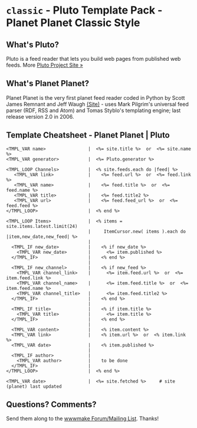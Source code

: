 # `classic` -  Pluto Template Pack - Planet Planet Classic Style

## What's Pluto?

Pluto is a feed reader that lets you build web pages from published
web feeds. More [Pluto Project Site »](http://feedreader.github.io)

## What's Planet Planet?

Planet Planet is the very first planet feed reader coded in Python
by Scott James Remnant and Jeff Waugh [(Site)](http://www.planetplanet.org) - uses
Mark Pilgrim's universal feed parser (RDF, RSS and Atom)
and Tomas Styblo's templating engine; last release version 2.0 in 2006.


## Template Cheatsheet - Planet Planet | Pluto

    <TMPL_VAR name>                |  <%= site.title %>  or  <%= site.name %>
    <TMPL_VAR generator>           |  <%= Pluto.generator %>
    
    <TMPL_LOOP Channels>           |  <% site.feeds.each do |feed| %>
       <TMPL_VAR link>             |    <%= feed.url %>  or  <%= feed.link %>
       <TMPL_VAR name>             |    <%= feed.title %>  or  <%= feed.name %>
       <TMPL_VAR title>            |    <%= feed.title2 %>
       <TMPL_VAR url>              |    <%= feed.feed_url %>  or  <%= feed.feed %>
    </TMPL_LOOP>                   |  <% end %>
    
    <TMPL_LOOP Items>              |  <% items = site.items.latest.limit(24)
                                   |     ItemCursor.new( items ).each do |item,new_date,new_feed| %>
                                   |
      <TMPL_IF new_date>           |    <% if new_date %>
        <TMPL_VAR new_date>        |      <%= item.published %>
      </TMPL_IF>                   |    <% end %>
                                   |
      <TMPL_IF new_channel>        |    <% if new_feed %>
        <TMPL_VAR channel_link>    |      <%= item.feed.url %>  or  <%= item.feed.link %>
        <TMPL_VAR channel_name>    |      <%= item.feed.title %>  or  <%= item.feed.name %>
        <TMPL_VAR channel_title>   |      <%= item.feed.title2 %>
      </TMPL_IF>                   |    <% end %>
                                   |
      <TMPL_IF title>              |    <% if item.title %>
        <TMPL_VAR title>           |      <%= item.title %>
      </TMPL_IF>                   |    <% end %>
                                   |
      <TMPL_VAR content>           |    <% item.content %>
      <TMPL_VAR link>              |    <% item.url %>  or  <% item.link %>
      <TMPL_VAR date>              |    <% item.published %>
                                   |
      <TMPL_IF author>             |
        <TMPL_VAR author>          |    to be done
      </TMPL_IF>                   |
    </TMPL_LOOP>                   |  <% end %>
    
    <TMPL_VAR date>                |  <%= site.fetched %>     # site (planet) last updated



## Questions? Comments?

Send them along to the [wwwmake Forum/Mailing List](http://groups.google.com/group/wwwmake).
Thanks!
